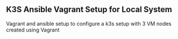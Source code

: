 ## K3S Ansible Vagrant Setup for Local System
Vagrant and ansible setup to configure a k3s setup with 3 VM nodes created using Vagrant 